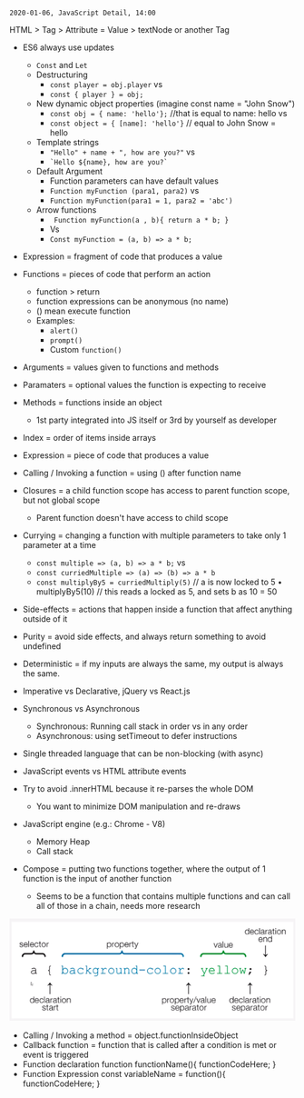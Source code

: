 `2020-01-06, JavaScript Detail, 14:00`

HTML > Tag > Attribute = Value > textNode or another Tag

- ES6 always use updates

  - `Const` and `Let`
  - Destructuring
    - `const player = obj.player`
      vs
    - `const { player } = obj;`
  - New dynamic object properties (imagine const name = "John Snow")
    - `const obj = { name: 'hello'};` //that is equal to name: hello
      vs
    - `const object = { [name]: 'hello'}` // equal to John Snow = hello
  - Template strings
    - `"Hello" + name + ", how are you?"`
      vs
    - `` `Hello ${name}, how are you?` ``
  - Default Argument
    - Function parameters can have default values
    - `Function myFunction (para1, para2)`
      vs
    - `Function myFunction(para1 = 1, para2 = 'abc')`
  - Arrow functions
    - ` Function myFunction(a , b){ return a * b; }`
    - Vs
    - `Const myFunction = (a, b) => a * b;`

- Expression = fragment of code that produces a value
- Functions = pieces of code that perform an action
  - function > return
  - function expressions can be anonymous (no name)
  - () mean execute function
  - Examples:
    - `alert()`
    - `prompt()`
    - Custom `function()`
- Arguments = values given to functions and methods
- Paramaters = optional values the function is expecting to receive
- Methods = functions inside an object
  - 1st party integrated into JS itself or 3rd by yourself as developer
- Index = order of items inside arrays
- Expression = piece of code that produces a value
- Calling / Invoking a function = using () after function name
- Closures = a child function scope has access to parent function scope, but not global scope
  - Parent function doesn't have access to child scope
- Currying = changing a function with multiple parameters to take only 1 parameter at a time
  - `const multiple => (a, b) => a * b;`
    vs
  - `const curriedMultiple => (a) => (b) => a * b`
  - `const multiplyBy5 = curriedMultiply(5)` // a is now locked to 5
    • multiplyBy5(10) // this reads a locked as 5, and sets b as 10 = 50
- Side-effects = actions that happen inside a function that affect anything outside of it
- Purity = avoid side effects, and always return something to avoid undefined
- Deterministic = if my inputs are always the same, my output is always the same.
- Imperative vs Declarative, jQuery vs React.js
- Synchronous vs Asynchronous
  - Synchronous: Running call stack in order vs in any order
  - Asynchronous: using setTimeout to defer instructions
- Single threaded language that can be non-blocking (with async)
- JavaScript events vs HTML attribute events
- Try to avoid .innerHTML because it re-parses the whole DOM
  - You want to minimize DOM manipulation and re-draws
- JavaScript engine (e.g.: Chrome - V8)
  - Memory Heap
  - Call stack
- Compose = putting two functions together, where the output of 1 function is the input of another function
  - Seems to be a function that contains multiple functions and can call all of those in a chain, needs more research

![](src/img/02-1.png)

- Calling / Invoking a method = object.functionInsideObject
- Callback function = function that is called after a condition is met or event is triggered
- Function declaration
  function functionName(){
  functionCodeHere;
  }
- Function Expression
  const variableName = function(){
  functionCodeHere;
  }
